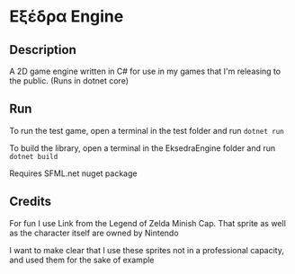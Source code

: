# Εξέδρα Engine

## Description

A 2D game engine written in C# for use in my games that I'm releasing to the public. (Runs in dotnet core)

## Run

To run the test game, open a terminal in the test folder and run `dotnet run`

To build the library, open a terminal in the EksedraEngine folder and run `dotnet build`

Requires SFML.net nuget package

## Credits

For fun I use Link from the Legend of Zelda Minish Cap. That sprite as well as the character itself are owned by Nintendo

I want to make clear that I use these sprites not in a professional capacity, and used them for the sake of example
